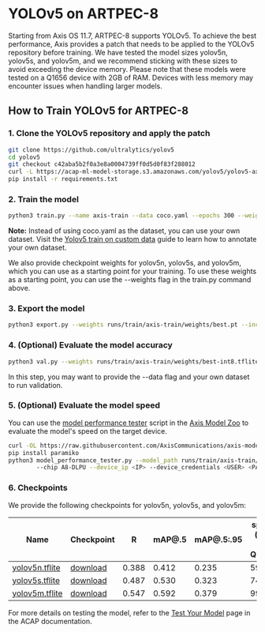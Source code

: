 # YOLOv5 on ARTPEC-8

Starting from Axis OS 11.7, ARTPEC-8 supports YOLOv5. To achieve the best performance, Axis provides a patch that needs to be applied to the YOLOv5 repository before training. We have tested the model sizes yolov5n, yolov5s, and yolov5m, and we recommend sticking with these sizes to avoid exceeding the device memory. Please note that these models were tested on a Q1656 device with 2GB of RAM. Devices with less memory may encounter issues when handling larger models.

## How to Train YOLOv5 for ARTPEC-8

### 1. Clone the YOLOv5 repository and apply the patch

```bash
git clone https://github.com/ultralytics/yolov5
cd yolov5
git checkout c42aba5b2f0a3e8a0004739ff0d5d0f83f288012
curl -L https://acap-ml-model-storage.s3.amazonaws.com/yolov5/yolov5-axis-A8.patch | git apply
pip install -r requirements.txt
```

### 2. Train the model

```bash
python3 train.py --name axis-train --data coco.yaml --epochs 300 --weights '' --cfg yolov5n.yaml  --batch-size 128
```

**Note:** Instead of using coco.yaml as the dataset, you can use your own dataset. Visit the [Yolov5 train on custom data](https://docs.ultralytics.com/yolov5/tutorials/train_custom_data/) guide to learn how to annotate your own dataset.

We also provide checkpoint weights for yolov5n, yolov5s, and yolov5m, which you can use as a starting point for your training. To use these weights as a starting point, you can use the --weights flag in the train.py command above.

### 3. Export the model

```bash
python3 export.py --weights runs/train/axis-train/weights/best.pt --include tflite --int8 --per-tensor
```

### 4. (Optional) Evaluate the model accuracy

```bash
python3 val.py --weights runs/train/axis-train/weights/best-int8.tflite
```

In this step, you may want to provide the --data flag and your own dataset to run validation.

### 5. (Optional) Evaluate the model speed

You can use the [model performance tester](https://github.com/AxisCommunications/axis-model-zoo/blob/main/scripts/model_performance_tester.py) script in the [Axis Model Zoo](https://github.com/AxisCommunications/axis-model-zoo/tree/main) to evaluate the model's speed on the target device.

```bash
curl -OL https://raw.githubusercontent.com/AxisCommunications/axis-model-zoo/main/scripts/model_performance_tester.py
pip install paramiko
python3 model_performance_tester.py --model_path runs/train/axis-train/weights/best-int8.tflite --test_duration 100 \\
        --chip A8-DLPU --device_ip <IP> --device_credentials <USER> <PASS>
```

### 6. Checkpoints

We provide the following checkpoints for yolov5n, yolov5s, and yolov5m:

|     Name       |  Checkpoint  |   R  | mAP@.5  | mAP@.5:.95 | speed (ms) on Q1656 |
|----------------|--------------|---------|---------|----------|--------------------|
| [yolov5n.tflite](https://acap-ml-model-storage.s3.amazonaws.com/yolov5/yolov5n.tflite) |  [download](https://acap-ml-model-storage.s3.amazonaws.com/yolov5/yolov5n.pt)    |  0.388  |  0.412  |   0.235  |  59.6              |
| [yolov5s.tflite](https://acap-ml-model-storage.s3.amazonaws.com/yolov5/yolov5s.tflite) |  [download](https://acap-ml-model-storage.s3.amazonaws.com/yolov5/yolov5s.pt)    |  0.487  |  0.530  |   0.323  |  74.3              |
| [yolov5m.tflite](https://acap-ml-model-storage.s3.amazonaws.com/yolov5/yolov5m.tflite) |  [download](https://acap-ml-model-storage.s3.amazonaws.com/yolov5/yolov5m.pt)    |  0.547  |  0.592  |   0.379  |  99.8              |

For more details on testing the model, refer to the [Test Your Model](https://axiscommunications.github.io/acap-documentation/docs/analytics-on-device/) page in the ACAP documentation.
